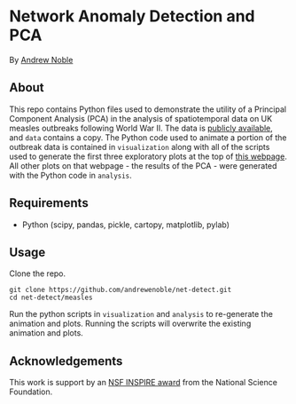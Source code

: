 # Network Anomaly Detection and PCA

By [Andrew Noble](http://two.ucdavis.edu/~andrewnoble)

## About

This repo contains Python files used to demonstrate the utility of a Principal Component Analysis (PCA) in the analysis of spatiotemporal data on UK measles outbreaks following World War II.  The data is [publicly available](http://ento.psu.edu/research/labs/ottar-bjornstad/ottar-lab-abstracts/tsir-analysis-of-measles-in-england-and-wales), and ```data``` contains a copy.  The Python code used to animate a portion of the outbreak data is contained in ```visualization``` along with all of the scripts used to generate the first three exploratory plots at the top of [this webpage](http://two.ucdavis.edu/~andrewnoble/measles.html).  All other plots on that webpage - the results of the PCA - were generated with the Python code in ```analysis```.

## Requirements

* Python (scipy, pandas, pickle, cartopy, matplotlib, pylab)

## Usage

Clone the repo.
```
git clone https://github.com/andrewenoble/net-detect.git
cd net-detect/measles
```
Run the python scripts in ```visualization``` and ```analysis``` to re-generate the animation and plots.  Running the scripts will overwrite the existing animation and plots.

## Acknowledgements

This work is support by an [NSF
INSPIRE award](http://www.nsf.gov/awardsearch/showAward?AWD_ID=1344187&amp;HistoricalAwards=false) from the National Science Foundation.  
